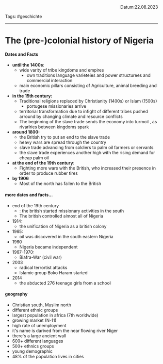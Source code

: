 
<p align="right">Datum:22.08.2023</p>

Tags: #geschichte 

---

# The (pre-)colonial history of Nigeria
#### Dates and Facts
- **until the 1400s:**
	- wide varity of tribe kingdoms and empires
		- own traditions language varieteies and power structurees and commercial interaction
	- main economic pillars consisting of Agriculture, animal breeding and trade
- **in the 15th century:**
	- Traditional religions replaced by Christianity (1400s) or Islam (1500s)
		- portugese missionaries arrive 
	- territorial transformation due to infight of different tribes pushed arround by changing climate and resource conflicts
	- The beginning of the slave trade sends the economy into turmoil , as rivarlries between kingdoms spark
- **around 1800:**
	- the British try to put an end to the slave trade
	- heavy wars are spread through the country
	- slave trade advancing from soldiers to palm oil farmers or servants
	- the slave trade experiences another high with the rising demand for cheap palm oil
- **at the end of the 19th century:**
	- Fighting more wars with the British, who increased their presence in order to produce rubber tires
- **by 1906**
	- Most of the north has fallen to the British

#### more dates and facts…
- end of the 19th century
	- : the british started missionary activities in the south
	- The british controlled almost all of Nigeria
- 1914: 
	- the unification of Nigeria as a british colony
- 1965:
	- oil was discovered in the south eastern Nigeria
- 1960 
	- Nigeria became independent
- 1967-1970: 
	- Biafra-War (civil war)
- 2003 
	- radical terrortist attacks 
	- Islamic group Boko Haram started 
- 2014
	- the abducted 276 teenage girls from a school


#### geography

- Christian south, Muslim north
- different ethnic groups
- largest population in africa (7th worldwide)
- growing market (N-11)
- high rate of unemployment
- it's name is darived from the near flowing river Niger
- there's a large ancient wall
- 600+ different languages 
- 500+ ethnics groups
- young demographic
- 48% of the population lives in cities
	